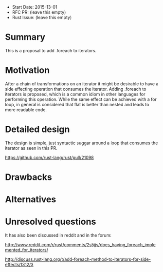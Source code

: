 - Start Date: 2015-13-01
- RFC PR: (leave this empty)
- Rust Issue: (leave this empty)

# Summary

This is a proposal to add .foreach to iterators.

# Motivation

After a chain of transformations on an iterator it might be desirable to have a side effecting
operation that consumes the iterator. Adding .foreach to iterators is proposed, which is a common
idiom in other languages for performing this operation. While the same effect can be achieved with a
for loop, in general is considered that flat is better than nested and leads to more readable code.

# Detailed design

The design is simple, just syntactic suggar around a loop that consumes the iterator as seen in
this PR.

https://github.com/rust-lang/rust/pull/21098

# Drawbacks


# Alternatives


# Unresolved questions

It has also been discussed in reddit and in the forum:


http://www.reddit.com/r/rust/comments/2s5jjs/does_having_foreach_implemented_for_iterators/

http://discuss.rust-lang.org/t/add-foreach-method-to-iterators-for-side-effects/1312/3

